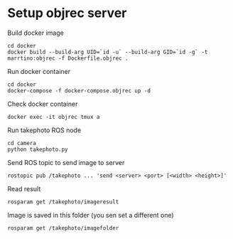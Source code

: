 # Setup objrec server

Build docker image

    cd docker
    docker build --build-arg UID=`id -u` --build-arg GID=`id -g` -t marrtino:objrec -f Dockerfile.objrec .

Run docker container

    cd docker
    docker-compose -f docker-compose.objrec up -d

Check docker container

    docker exec -it objrec tmux a


Run takephoto ROS node

    cd camera
    python takephoto.py

Send ROS topic to send image to server
    
    rostopic pub /takephoto ... 'send <server> <port> [<width> <height>]'

Read result

    rosparam get /takephoto/imageresult

Image is saved in this folder (you sen set a different one)

    rosparam get /takephoto/imagefolder




